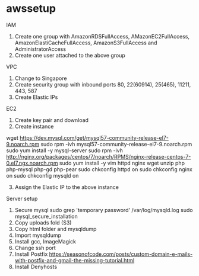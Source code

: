 # awssetup
IAM
1. Create one group with AmazonRDSFullAccess, AMazonEC2FullAccess, AmazonElastiCacheFullAccess, AmazonS3FullAccess and AdministratorAccess
2. Create one user attached to the above group

VPC
1. Change to Singapore
2. Create security group with inbound ports 80, 22(60914), 25(465), 11211, 443, 587
3. Create Elastic IPs

EC2
1. Create key pair and download
2. Create instance

  wget https://dev.mysql.com/get/mysql57-community-release-el7-9.noarch.rpm
  sudo rpm -ivh mysql57-community-release-el7-9.noarch.rpm
  sudo yum install -y mysql-server
  sudo rpm -ivh http://nginx.org/packages/centos/7/noarch/RPMS/nginx-release-centos-7-0.el7.ngx.noarch.rpm
  sudo yum install -y vim httpd nginx wget unzip php php-mysql php-gd php-pear
  sudo chkconfig httpd on
  sudo chkconfig nginx on
  sudo chkconfig mysqld on
  
3. Assign the Elastic IP to the above instance

Server setup
1. Secure mysql
  sudo grep 'temporary password' /var/log/mysqld.log
  sudo mysql_secure_installation
5. Copy uploads fold (S3)
6. Copy html folder and mysqldump
7. Import mysqldump
8. Install gcc, ImageMagick
9. Change ssh port
10. Install Postfix https://seasonofcode.com/posts/custom-domain-e-mails-with-postfix-and-gmail-the-missing-tutorial.html
11. Install Denyhosts
